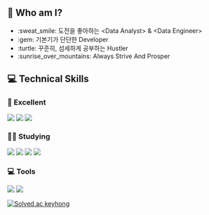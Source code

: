 ## 🌟 Who am I?

<ul>
  <li>:sweat_smile: 도전을 좋아하는 &lt;Data Analyst&gt; & &lt;Data Engineer&gt; </li>
  <li>:gem: 기본기가 단단한 Developer </li>
  <li>:turtle: 꾸준히, 섬세하게 공부하는 Hustler </li>
  <li>:sunrise_over_mountains: Always Strive And Prosper </li>
</ul>


## 💻 Technical Skills
    
### 🌺 Excellent
<img src="https://img.shields.io/badge/Python-3776AB.svg?style=flat&logo=Python&logoColor=white"/>  <img src="https://img.shields.io/badge/Apache%20Hive-FDEE21.svg?style=flat&logo=Apache-Hive&logoColor=black"/>  <img src="https://img.shields.io/badge/Apache%20Airflow-017CEE.svg?style=flat&logo=Apache-Airflow&logoColor=white"/>
    
### 🧗‍♂️ Studying
<img src="https://img.shields.io/badge/Java-3776AB.svg?style=flat&logo=java&logoColor=white"/>  <img src="https://img.shields.io/badge/Kafka-231F20.svg?style=flat&logo=Apache-Kafka&logoColor=white"/>  <img src="https://img.shields.io/badge/Git-F05032.svg?style=flat&logo=git&logoColor=white"/>  <img src="https://img.shields.io/badge/Docker-2496ED.svg?style=flat&logo=Docker&logoColor=white"/>    

### 💻 Tools
<img src="https://img.shields.io/badge/Visual%20Studio%20Code-007ACC.svg?style=flat&logo=Visual-Studio-Code&logoColor=white"/>  <img src="https://img.shields.io/badge/Android%20Studio-3DDC84.svg?style=flat&logo=Android-Studio&logoColor=white"/>

[![Solved.ac
keyhong](http://mazassumnida.wtf/api/v2/generate_badge?boj=wnhong96)](https://solved.ac/wnhong96)
